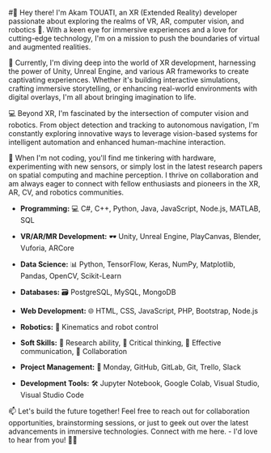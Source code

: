 #👋 Hey there!
I'm Akam TOUATI, an XR (Extended Reality) developer passionate about exploring the realms of VR, AR, computer vision, and robotics 🚀. With a keen eye for immersive experiences and a love for cutting-edge technology, I'm on a mission to push the boundaries of virtual and augmented realities.

🔭 Currently, I'm diving deep into the world of XR development, harnessing the power of Unity, Unreal Engine, and various AR frameworks to create captivating experiences. Whether it's building interactive simulations, crafting immersive storytelling, or enhancing real-world environments with digital overlays, I'm all about bringing imagination to life.

💻 Beyond XR, I'm fascinated by the intersection of computer vision and robotics. From object detection and tracking to autonomous navigation, I'm constantly exploring innovative ways to leverage vision-based systems for intelligent automation and enhanced human-machine interaction.

🌟 When I'm not coding, you'll find me tinkering with hardware, experimenting with new sensors, or simply lost in the latest research papers on spatial computing and machine perception. I thrive on collaboration and am always eager to connect with fellow enthusiasts and pioneers in the XR, AR, CV, and robotics communities.

* **Programming:** 💻 C#, C++, Python, Java, JavaScript, Node.js, MATLAB, SQL

* **VR/AR/MR Development:** 🕶️ Unity, Unreal Engine, PlayCanvas, Blender, Vuforia, ARCore

* **Data Science:** 📊 Python, TensorFlow, Keras, NumPy, Matplotlib, Pandas, OpenCV, Scikit-Learn

* **Databases:** 🗃️ PostgreSQL, MySQL, MongoDB

* **Web Development:** 🌐 HTML, CSS, JavaScript, PHP, Bootstrap, Node.js

* **Robotics:** 🤖 Kinematics and robot control

* **Soft Skills:** 🧠 Research ability, 🤔 Critical thinking, 💬 Effective communication, 👥 Collaboration

* **Project Management:** 📅 Monday, GitHub, GitLab, Git, Trello, Slack

* **Development Tools:** 🛠️ Jupyter Notebook, Google Colab, Visual Studio, Visual Studio Code

📫 Let's build the future together! Feel free to reach out for collaboration opportunities, brainstorming sessions, or just to geek out over the latest advancements in immersive technologies. Connect with me here. - I'd love to hear from you! 🤖✨


